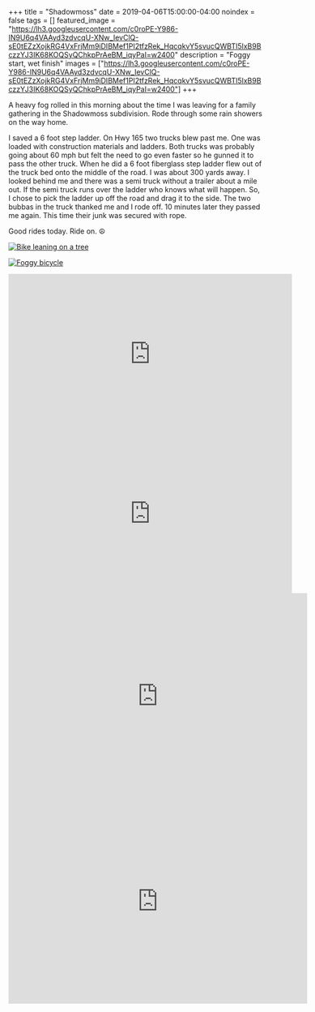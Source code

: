 +++
title =  "Shadowmoss"
date = 2019-04-06T15:00:00-04:00
noindex = false
tags = []
featured_image = "https://lh3.googleusercontent.com/c0roPE-Y986-IN9U6q4VAAyd3zdvcqU-XNw_IevClQ-sE0tEZzXojkRG4VxFrjMm9iDIBMef1PI2tfzRek_HqcqkvY5svucQWBTI5lxB9BczzYJ3IK68KOQSyQChkpPrAeBM_iqyPaI=w2400"
description = "Foggy start, wet finish"
images = ["https://lh3.googleusercontent.com/c0roPE-Y986-IN9U6q4VAAyd3zdvcqU-XNw_IevClQ-sE0tEZzXojkRG4VxFrjMm9iDIBMef1PI2tfzRek_HqcqkvY5svucQWBTI5lxB9BczzYJ3IK68KOQSyQChkpPrAeBM_iqyPaI=w2400"]
+++

A heavy fog rolled in this morning about the time I was leaving for a family gathering in the Shadowmoss subdivision. Rode through some rain showers on the way home.

I saved a 6 foot step ladder. On Hwy 165 two trucks blew past me. One was loaded with construction materials and ladders. Both trucks was probably going about 60 mph but felt the need to go even faster so he gunned it to pass the other truck. When he did a 6 foot fiberglass step ladder flew out of the truck bed onto the middle of the road. I was about 300 yards away. I looked behind me and there was a semi truck without a trailer about a mile out. If the semi truck runs over the ladder who knows what will happen. So, I chose to pick the ladder up off the road and drag it to the side. The two bubbas in the truck thanked me and I rode off. 10 minutes later they passed me again. This time their junk was secured with rope.

Good rides today. Ride on. ☮

[![Bike leaning on a tree](https://lh3.googleusercontent.com/Rcx3W7VHdopcuupgySlKwO6Rz0zQfkP6Va1qVYU0cWSl8dCB7veE5xdRxrKzH3np49qOyoDdvqkrydBv78JLRq_mSi6_kd6xk-0MGeLZYf9oq-6Alatm7qQoYiSPhdKh0wooujCS0sg=w2400)](https://lh3.googleusercontent.com/Rcx3W7VHdopcuupgySlKwO6Rz0zQfkP6Va1qVYU0cWSl8dCB7veE5xdRxrKzH3np49qOyoDdvqkrydBv78JLRq_mSi6_kd6xk-0MGeLZYf9oq-6Alatm7qQoYiSPhdKh0wooujCS0sg=w2400)

[![Foggy bicycle](https://lh3.googleusercontent.com/-4YJs6USRO-LxEF3qdZpmvkJP4NyvJ1XpJ0lfXGimQb98OrjUS16EG2NNuCNAv6nUQJcEAhORdN7qpuQCcAC9oFnBENH8ElJdHPerGGVPSQVEiDtOId1sv_i4AIwhH-264Xppy82vfg=w2400)](https://lh3.googleusercontent.com/-4YJs6USRO-LxEF3qdZpmvkJP4NyvJ1XpJ0lfXGimQb98OrjUS16EG2NNuCNAv6nUQJcEAhORdN7qpuQCcAC9oFnBENH8ElJdHPerGGVPSQVEiDtOId1sv_i4AIwhH-264Xppy82vfg=w2400)

<iframe width="560" height="315" src="https://www.youtube.com/embed/GGe8iHtCRlE" frameborder="0" allow="accelerometer; autoplay; encrypted-media; gyroscope; picture-in-picture" allowfullscreen></iframe>

<iframe width="560" height="315" src="https://www.youtube.com/embed/D9t6VeYvvPg" frameborder="0" allow="accelerometer; autoplay; encrypted-media; gyroscope; picture-in-picture" allowfullscreen></iframe>

<iframe height='405' width='590' frameborder='0' allowtransparency='true' scrolling='no' src='https://www.strava.com/activities/2269119428/embed/67edea8d469ae35c3931469db4ebb1ad25739512'></iframe>

<iframe height='405' width='590' frameborder='0' allowtransparency='true' scrolling='no' src='https://www.strava.com/activities/2270120682/embed/dff1f82aeee2c6cfdf79e27b8c037f398b661369'></iframe>
